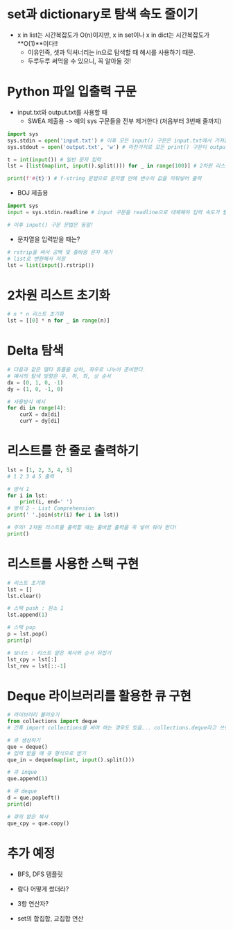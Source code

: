 # set과 dictionary로 탐색 속도 줄이기

- x in list는 시간복잡도가 O(n)이지만, x in set이나 x in dict는 시간복잡도가 **O(1)**이다!!
  - 이유인즉, 셋과 딕셔너리는 in으로 탐색할 때 해시를 사용하기 때문.
  - 두루두루 써먹을 수 있으니, 꼭 알아둘 것!



# Python 파일 입출력 구문

- input.txt와 output.txt를 사용할 때
  - SWEA 제출용 -> 예의 sys 구문들을 전부 제거한다 (처음부터 3번째 줄까지)

```python
import sys
sys.stdin = open('input.txt') # 이후 모든 input() 구문은 input.txt에서 가져옴
sys.stdout = open('output.txt', 'w') # 마찬가지로 모든 print() 구문이 output.txt에서 동작. w 설정은 기존 파일에 내용이 있어도 새로 덮어씌움

t = int(input()) # 일반 문자 입력
lst = [list(map(int, input().split())) for _ in range(100)] # 2차원 리스트 입력

print(f'#{t}') # f-string 문법으로 문자열 안에 변수의 값을 끼워넣어 출력
```

- BOJ 제출용

```python
import sys
input = sys.stdin.readline # input 구문을 readline으로 대체해야 입력 속도가 빨라진다

# 이후 input() 구문 문법은 동일!
```

- 문자열을 입력받을 때는?

```python
# rstrip을 써서 공백 및 줄바꿈 문자 제거
# list로 변환해서 저장
lst = list(input().rstrip())
```



# 2차원 리스트 초기화

```python
# n * n 리스트 초기화
lst = [[0] * n for _ in range(n)]
```



# Delta 탐색

```python
# 다음과 같은 델타 튜플을 상하, 좌우로 나누어 준비한다.
# 예시의 탐색 방향은 우, 하, 좌, 상 순서
dx = (0, 1, 0, -1)
dy = (1, 0, -1, 0)

# 사용방식 예시
for di in range(4):
    curX = dx[di]
    curY = dy[di]
```



# 리스트를 한 줄로 출력하기

```python
lst = [1, 2, 3, 4, 5]
# 1 2 3 4 5 출력

# 방식 1
for i in lst:
    print(i, end=' ')
# 방식 2 - List Comprehension
print(' '.join(str(i) for i in lst))

# 주의! 2차원 리스트를 출력할 때는 줄바꿈 출력을 꼭 넣어 줘야 한다!
print()
```



# 리스트를 사용한 스택 구현

```python
# 리스트 초기화
lst = []
lst.clear()

# 스택 push : 원소 1
lst.append(1)

# 스택 pop
p = lst.pop()
print(p)

# 보너스 : 리스트 얕은 복사와 순서 뒤집기
lst_cpy = lst[:]
lst_rev = lst[::-1]
```



# Deque 라이브러리를 활용한 큐 구현

```python
# 라이브러리 불러오기
from collections import deque
# 간혹 import collections를 써야 하는 경우도 있음... collections.deque라고 쓰면 됨

# 큐 생성하기
que = deque()
# 입력 받을 때 큐 형식으로 받기
que_in = deque(map(int, input().split()))

# 큐 inque
que.append(1)

# 큐 deque
d = que.popleft()
print(d)

# 큐의 얕은 복사
que_cpy = que.copy()
```



# 추가 예정

- BFS,  DFS 템플릿

- 람다 어떻게 썼더라?
- 3항 연산자?
- set의 합집합, 교집합 연산